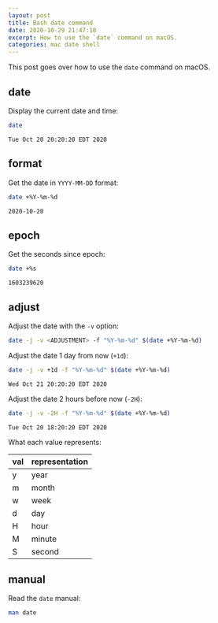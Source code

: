 ```yaml
---
layout: post
title: Bash date command
date: 2020-10-29 21:47:18
excerpt: How to use the `date` command on macOS.
categories: mac date shell
---
```


This post goes over how to use the `date` command on macOS.

## date

Display the current date and time:

```sh
date
```

```
Tue Oct 20 20:20:20 EDT 2020
```

## format

Get the date in `YYYY-MM-DD` format:

```sh
date +%Y-%m-%d
```

```
2020-10-20
```

## epoch

Get the seconds since epoch:

```sh
date +%s
```

```
1603239620
```

## adjust

Adjust the date with the `-v` option:

```sh
date -j -v <ADJUSTMENT> -f "%Y-%m-%d" $(date +%Y-%m-%d)
```

Adjust the date 1 day from now (`+1d`):

```sh
date -j -v +1d -f "%Y-%m-%d" $(date +%Y-%m-%d)
```

```
Wed Oct 21 20:20:20 EDT 2020
```

Adjust the date 2 hours before now (`-2H`):

```sh
date -j -v -2H -f "%Y-%m-%d" $(date +%Y-%m-%d)
```

```
Tue Oct 20 18:20:20 EDT 2020
```

What each value represents:

| val | representation |
| --- | -------------- |
| y   | year           |
| m   | month          |
| w   | week           |
| d   | day            |
| H   | hour           |
| M   | minute         |
| S   | second         |

## manual

Read the `date` manual:

```sh
man date
```
